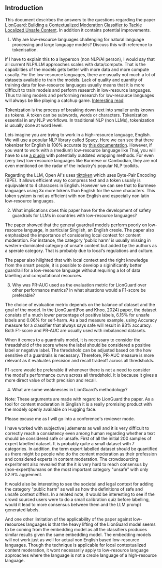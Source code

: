 ## Introduction

This document descirbes the answers to the questions regarding the paper [LionGuard: Building a Contextualized Moderation 
Classifier to Tackle Localized Unsafe Content](https://arxiv.org/abs/2407.10995). In addition it contains potential improvements.

1. Why are low-resource languages challenging for natural language processing and large language models? Discuss this with reference to tokenisation.

If I have to explain this to a layperson (non NLP/AI person), I would say that all current NLP/LLM approaches scales with data/compute. That is the capaiblities of the models gets better with more data and more compute usually. For the low-resource languages, there are usually not much a lot of datasets available to train the models. Lack of quality and quantity of training data for low-resource languages usually means that it is more difficult to train models and perform research in low-resource languages. Thus training models and performing research for low-resource languages will always be like playing a catchup game. [Interesting read](https://arxiv.org/html/2410.20817v1)

Tokenization is the process of breaking down text into smaller units known as tokens. A token can be subwords, words or characters. Tokenization essential in any NLP workflows. In traditional NLP (non LLMs), tokenization is usually done at word level. 

Lets imagine you are trying to work in a high-resource language, English. We will use a popular NLP library called Spacy. Here we can see that there tokenizer for English is 100% accurate by [this documentation](https://spacy.io/models/en#en_core_web_sm-accuracy). However, if you want to work with a (medium) low-resource language like Thai, you will have to use [a plugin](https://spacy.io/universe/project/spacy-pythainlp) with potentially outdated wrapping methods. For even (very low) low-resource languages like Burmese or Cambodian, they are not even mentioned on the radar of the industry's popular NLP toolkits. 

Regarding the LLM, Open AI's uses [tiktoken](https://github.com/openai/tiktoken) which uses Byte-Pair Encoding (BPE). It allows efficient way to compress text and a token usually is equipvalent to 4 characers in English. However we can see that to Burmese languages using 3x more tokens than English for the same characters. This token system is not as efficient with non English and especially non latin low-resource languages.


2. What implications does this paper have for the development of safety guardrails for LLMs in countries with low-resource languages?

The paper showed that the general guardrail models perform poorly on low-resource language, in particular Singlish, an English creole. The paper also emphasized the importance of considering local context for content moderation. For instance, the category 'public harm' is usually missing in western-dominated category of unsafe content but added by the authors as a sperate category. That is probably due to local's regulations and culture.

The paper also hilighted that with local context and the right knowledge from the smart people, it is possible to develop a siginificantly better guardrail for a low-resource language without requiring a lot of data labelling and computational resources. 

3. Why was PR-AUC used as the evaluation metric for LionGuard over other performance metrics? In what situations would a F1-score be preferable? 

The choice of evaluation metric depends on the balance of dataset and the goal of the model. In the LionGuard(Foo and Khoo, 2024) paper, the dataset consists of a much lower percentage of positive labels, 6.15% for unsafe labels and 0.06% for self-harm. As a bad measure example, using Accuracy measure for a classifier that always says safe will result in 93% accuracy. Both F1-score and PR-AUC are usually used with imbalanced datasets. 

When it comes to a guardrails model, it is necessary to consider the threadshold of the score where the label should be considered a positive label or negative label. The thredshold can be adjusted based on the how sensitive of a guardrails is necessary. Therefore, PR-AUC measure is more relevant as it evaluates precision and recall tradeoff across all thredsholds. 

F1-score would be preferable if whenever there is not a need to consider the model's performance curve across all thredshold. It is because it gives a more direct value of both precision and recall.

4. What are some weaknesses in LionGuard’s methodology? 

Note: These arguments are made with regard to LionGuard the paper. As a tool for content moderation in Singlish it is a really promising product with the modely openly available on Hugging face. 

Please excuse me as I will go into a conference's reviewer mode. 

I have worked with subjective judements as well and it is very difficult to correctly reach a consistency even among human regarding whether a text should be considered safe or unsafe. First of all the initial 200 samples of expert labelled dataset. It is probably quite a small dataset with 7 categories. In addition, the term expert labelled dataset should be quantified as there might be people who do the content moderation as their profession and considered experts in content moderation. The crowdsourcing experitment also revealed that the it is very hard to reach consensus by (non-expert)humans on the most important category "unsafe" with only 52.9% aggrement.

It would also be interesting to see the societal and legal context for adding the category "public harm" as well as how the definitions of safe and unsafe context differs. In a related note, it would be interesting to see if the crowd sourced users were to do a small calibration quiz before labelling, would it lead to more consensus between them and the LLM prompt generated labels.

And one other limitation of the applicability of the paper against low-resources languages is that the heavy lifting of the LionGuard model seems to be coming from the embedding model as all the classifiers produces similar results given the same embedding model. The embedding models will not work just as well for actual non English based low-resource languages. Though the technique is applicable for local contextualized content moderation, it wont necessarily apply to low-resource language approaches where the language is not a creole language of a high-resource language.  

